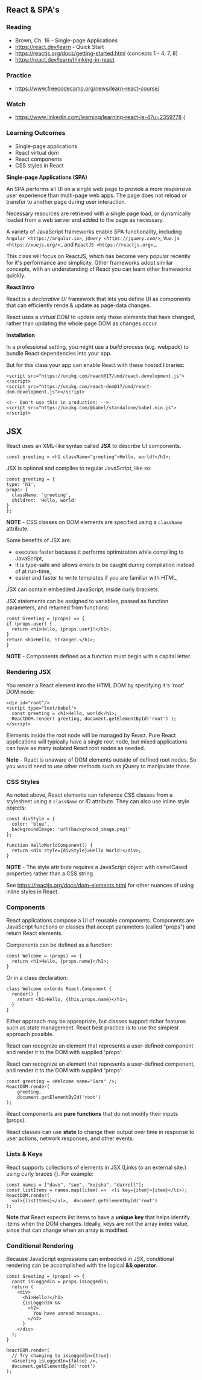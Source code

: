 ## React & SPA's

### Reading

- Brown, Ch. 16 - Single-page Applications
- https://react.dev/learn - Quick Start
- https://reactjs.org/docs/getting-started.html (concepts 1 - 4, 7, 8)
- https://react.dev/learn/thinking-in-react

### Practice

- https://www.freecodecamp.org/news/learn-react-course/

### Watch

- https://www.linkedin.com/learning/learning-react-js-4?u=2359778 (

### Learning Outcomes

- Single-page applications
- React virtual dom
- React components
- CSS styles in React

**Single-page Applications (SPA)**

An SPA performs all UI on a single web page to provide a more responsive user experience than multi-page web apps. The page does not reload or transfer to another page during user interaction.

Necessary resources are retrieved with a single page load, or dynamically loaded from a web server and added to the page as necessary.

A variety of JavaScript frameworks enable SPA functionality, including  `Angular <https://angular.io>`_, `jQuery <https://jquery.com/>`_, `Vue.js <https://vuejs.org/>`_ and `ReactJS <https://reactjs.org>`_.

This class will focus on ReactJS, which has become very popular recently for it's performance and simplicity. Other frameworks adopt similar concepts, with an understanding of React you can learn other frameworks quickly.

**React Intro**

React is a *declarative UI* framework that lets you define UI as components that can efficiently rende & update as page-data changes.

React uses a *virtual DOM* to update only those elements that have changed, rather than updating the whole page DOM as changes occur.

**Installation**

In a professional setting, you might use a *build* process (e.g. webpack) to bundle React  dependencies into your app.

But for this class your app can enable React with these hosted libraries:

    <script src="https://unpkg.com/react@17/umd/react.development.js"></script>
    <script src="https://unpkg.com/react-dom@17/umd/react-dom.development.js"></script>

    <!-- Don't use this in production: -->
    <script src="https://unpkg.com/@babel/standalone/babel.min.js"></script>
 
JSX
----
React uses an XML-like syntax called **JSX** to describe UI components.

    const greeting = <h1 className="greeting">Hello, world!</h1>;

JSX is optional and compiles to regular JavaScript, like so:

    const greeting = {
    type: 'h1', 
    props: { 
      className: 'greeting', 
      children: 'Hello, world' 
    }
    };

**NOTE** - CSS classes on DOM elements are specified using a `className` attribute.

Some benefits of JSX are:
- executes faster because it performs optimization while compiling to JavaScript,
- It is type-safe and allows errors to be caught during compilation instead of at run-time,
- easier and faster to write templates if you are familiar with HTML,

JSX can contain embedded JavaScript, inside curly brackets.

JSX statements can be assigned to variables, passed as function parameters, and returned from functions:

    const Greeting = (props) => {
    if (props.user) {  
      return <h1>Hello, {props.user}!</h1>;
    }  
    return <h1>Hello, Stranger.</h1>; 
    }

**NOTE** - Components defined as a function must begin with a capital letter.

### Rendering JSX

You render a React element into the HTML DOM by specifying it's 'root' DOM node:

    <div id="root"/>
    <script type="text/babel">
      const greeting = <h1>Hello, world</h1>;
      ReactDOM.render( greeting, document.getElementById('root') );
    </script>

Elements inside the root node will be managed by React. Pure React applications will typically have a single root node, but mixed applications can have as many isolated React root nodes as needed.

**Note** - React is unaware of DOM elements outside of defined root nodes. So you would need to use other methods such as jQuery to manipulate those.

### CSS Styles

As noted above, React elements can reference CSS classes from a stylesheet using a `className` or ID attribute. They can also use inline style objects:

    const divStyle = {
      color: 'blue',
      backgroundImage: 'url(background_image.png)'
    };

    function HelloWorldComponent() {
      return <div style={divStyle}>Hello World!</div>;
    }

**NOTE** - The style attribute requires a JavaScript object with camelCased properties rather than a CSS string.

See https://reactjs.org/docs/dom-elements.html for other nuances of using inline styles in React.

### Components

React applications compose a UI of reusable components. Components are JavaScript functions or classes that accept parameters (called "props") and return React elements.

Components can be defined as a function:

    const Welcome = (props) => {
      return <h1>Hello, {props.name}</h1>;
    }

Or in a class declaration:

    class Welcome extends React.Component {
      render() {
        return <h1>Hello, {this.props.name}</h1>;
      }
    }

Either approach may be appropriate, but classes support richer features such as state management. React best practice is to use the simplest approach possible.

React can recognize an element that represents a user-defined component and render it to the DOM with supplied 'props':

React can recognize an element that represents a user-defined component, and render it to the DOM with supplied 'props':

    const greeting = <Welcome name="Sara" />;
    ReactDOM.render( 
        greeting,
        document.getElementById('root') 
    );

React components are **pure functions** that do not modify their inputs (props).

React classes can use **state** to change their output over time in response to user actions, network responses, and other events.

### Lists & Keys

React supports collections of elements in JSX (Links to an external site.) using curly braces {}. For example:

    const names = ["dave", "sue", "keisha", "darrell"];
    const listItems = names.map((item) =>  <li key={item}>{item}</li>);
    ReactDOM.render(
      <ul>{listItems}</ul>,  document.getElementById('root')
    );

**Note** that React expects list items to have a **unique key** that helps identify items when the DOM changes. Ideally, keys are not the array index value, since that can change when an array is modified.

### Conditional Rendering

Because JavaScript expressions can embedded in JSX, conditional rendering can be accomplished with the logical **&& operator**.

    const Greeting = (props) => {
      const isLoggedIn = props.isLoggedIn;
      return (
        <div>
          <h1>Hello!</h1>
          {isLoggedIn &&
            <h2>
              You have unread messages.
            </h2>
          }
        </div>
      );
    }

    ReactDOM.render(
      // Try changing to isLoggedIn={true}:
      <Greeting isLoggedIn={false} />,
      document.getElementById('root')
    );
